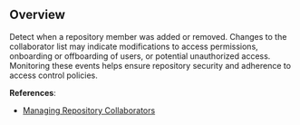 ## Overview

Detect when a repository member was added or removed. Changes to the collaborator list may indicate modifications to access permissions, onboarding or offboarding of users, or potential unauthorized access. Monitoring these events helps ensure repository security and adherence to access control policies.

**References**:
- [Managing Repository Collaborators](https://docs.github.com/en/repositories/managing-your-repositorys-settings-and-features/managing-repository-settings/managing-teams-and-people-with-access-to-your-repository)

